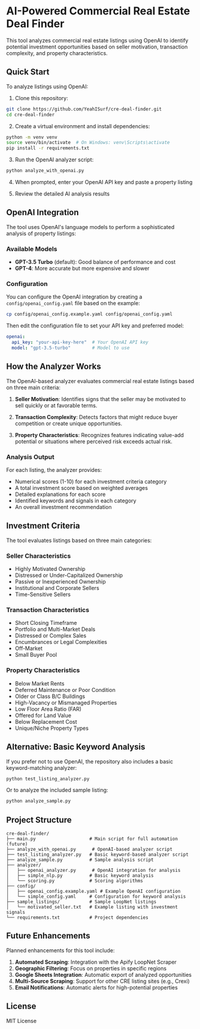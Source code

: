 # AI-Powered Commercial Real Estate Deal Finder

This tool analyzes commercial real estate listings using OpenAI to identify potential investment opportunities based on seller motivation, transaction complexity, and property characteristics.

## Quick Start

To analyze listings using OpenAI:

1. Clone this repository:
```bash
git clone https://github.com/YeahISurf/cre-deal-finder.git
cd cre-deal-finder
```

2. Create a virtual environment and install dependencies:
```bash
python -m venv venv
source venv/bin/activate  # On Windows: venv\Scripts\activate
pip install -r requirements.txt
```

3. Run the OpenAI analyzer script:
```bash
python analyze_with_openai.py
```

4. When prompted, enter your OpenAI API key and paste a property listing

5. Review the detailed AI analysis results

## OpenAI Integration

The tool uses OpenAI's language models to perform a sophisticated analysis of property listings:

### Available Models

- **GPT-3.5 Turbo** (default): Good balance of performance and cost
- **GPT-4**: More accurate but more expensive and slower

### Configuration

You can configure the OpenAI integration by creating a `config/openai_config.yaml` file based on the example:

```bash
cp config/openai_config.example.yaml config/openai_config.yaml
```

Then edit the configuration file to set your API key and preferred model:

```yaml
openai:
  api_key: "your-api-key-here"  # Your OpenAI API key
  model: "gpt-3.5-turbo"        # Model to use
```

## How the Analyzer Works

The OpenAI-based analyzer evaluates commercial real estate listings based on three main criteria:

1. **Seller Motivation**: Identifies signs that the seller may be motivated to sell quickly or at favorable terms.

2. **Transaction Complexity**: Detects factors that might reduce buyer competition or create unique opportunities.

3. **Property Characteristics**: Recognizes features indicating value-add potential or situations where perceived risk exceeds actual risk.

### Analysis Output

For each listing, the analyzer provides:

- Numerical scores (1-10) for each investment criteria category
- A total investment score based on weighted averages
- Detailed explanations for each score
- Identified keywords and signals in each category
- An overall investment recommendation

## Investment Criteria

The tool evaluates listings based on three main categories:

### Seller Characteristics
- Highly Motivated Ownership
- Distressed or Under-Capitalized Ownership
- Passive or Inexperienced Ownership
- Institutional and Corporate Sellers
- Time-Sensitive Sellers

### Transaction Characteristics
- Short Closing Timeframe
- Portfolio and Multi-Market Deals
- Distressed or Complex Sales
- Encumbrances or Legal Complexities
- Off-Market
- Small Buyer Pool

### Property Characteristics
- Below Market Rents
- Deferred Maintenance or Poor Condition
- Older or Class B/C Buildings
- High-Vacancy or Mismanaged Properties
- Low Floor Area Ratio (FAR)
- Offered for Land Value
- Below Replacement Cost
- Unique/Niche Property Types

## Alternative: Basic Keyword Analysis

If you prefer not to use OpenAI, the repository also includes a basic keyword-matching analyzer:

```bash
python test_listing_analyzer.py
```

Or to analyze the included sample listing:

```bash
python analyze_sample.py
```

## Project Structure

```
cre-deal-finder/
├── main.py                    # Main script for full automation (future)
├── analyze_with_openai.py      # OpenAI-based analyzer script
├── test_listing_analyzer.py   # Basic keyword-based analyzer script
├── analyze_sample.py          # Sample analysis script
├── analyzer/
│   ├── openai_analyzer.py      # OpenAI integration for analysis
│   ├── simple_nlp.py          # Basic keyword analysis
│   └── scoring.py             # Scoring algorithms
├── config/
│   ├── openai_config.example.yaml # Example OpenAI configuration
│   └── simple_config.yaml     # Configuration for keyword analysis
├── sample_listings/           # Sample LoopNet listings
│   └── motivated_seller.txt   # Example listing with investment signals
└── requirements.txt           # Project dependencies
```

## Future Enhancements

Planned enhancements for this tool include:

1. **Automated Scraping**: Integration with the Apify LoopNet Scraper
2. **Geographic Filtering**: Focus on properties in specific regions
3. **Google Sheets Integration**: Automatic export of analyzed opportunities
4. **Multi-Source Scraping**: Support for other CRE listing sites (e.g., Crexi)
5. **Email Notifications**: Automatic alerts for high-potential properties

## License

MIT License
